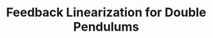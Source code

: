 --- 
page-type: blog-post 
title: Feedback Linearization for Double Pendulums
description: None
class: random
link: assets/images/control_theory/Feedback Linearization of Double Pendulum.pdf
text: Notes on implementing a feedback linearization controller for a double pendulum.
--- 